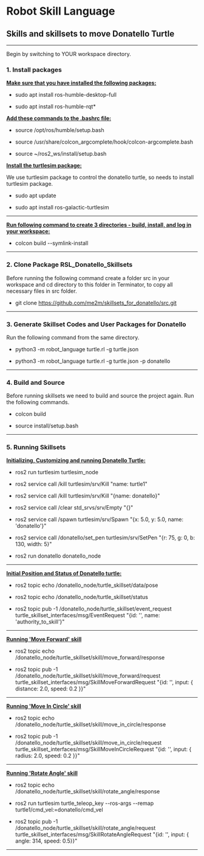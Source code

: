 # **Robot Skill Language**

## **Skills and skillsets to move Donatello Turtle**
****
Begin by switching to YOUR workspace directory.

### **1. Install packages**

<ins> **Make sure that you have installed the following packages:** </ins>


* sudo apt install ros-humble-desktop-full

* sudo apt install ros-humble-rqt*

<ins> **Add these commands to the .bashrc file:** </ins>

* source /opt/ros/humble/setup.bash        

* source /usr/share/colcon_argcomplete/hook/colcon-argcomplete.bash     
      
* source ~/ros2_ws/install/setup.bash       


<ins> **Install the turtlesim package:** </ins>

We use turtlesim package to control the donatello turtle, so needs to install turtlesim package.

* sudo apt update

* sudo apt install ros-galactic-turtlesim
****
<ins> **Run following command to create 3 directories - build, install, and log in your workspace:** </ins>

* colcon build  --symlink-install
****
 
### **2. Clone Package RSL_Donatello_Skillsets**

Before running the following command create a folder src in your workspace and cd directory to this folder in Terminator, to copy all necessary files in src folder.

* git clone https://github.com/me2m/skillsets_for_donatello/src.git
****

### **3. Generate Skillset Codes and User Packages for Donatello**

Run the following command from the same directory.

* python3 -m robot_language turtle.rl -g turtle.json

* python3 -m robot_language turtle.rl -g turtle.json -p donatello
****
    

### **4. Build and Source**

Before running skillsets we need to build and source the project again. Run the following commands.

* colcon build

* source install/setup.bash
****


### **5. Running Skillsets**

<ins> **Initializing, Customizing and running Donatello Turtle:** </ins>

* ros2 run turtlesim turtlesim_node

* ros2 service call /kill turtlesim/srv/Kill "name: turtle1"

* ros2 service call /kill turtlesim/srv/Kill "{name: donatello}"

* ros2 service call /clear std_srvs/srv/Empty "{}"

* ros2 service call /spawn turtlesim/srv/Spawn "{x: 5.0, y: 5.0, name: 'donatello'}"

* ros2 service call /donatello/set_pen turtlesim/srv/SetPen "{r: 75, g: 0, b: 130, width: 5}"

* ros2 run donatello donatello_node
****

<ins> **Initial Position and Status of Donatello turtle:** </ins>

* ros2 topic echo /donatello_node/turtle_skillset/data/pose

* ros2 topic echo /donatello_node/turtle_skillset/status

* ros2 topic pub -1 /donatello_node/turtle_skillset/event_request turtle_skillset_interfaces/msg/EventRequest "{id: '', name: 'authority_to_skill'}"
****

<ins> **Running 'Move Forward' skill** </ins>

* ros2 topic echo /donatello_node/turtle_skillset/skill/move_forward/response

* ros2 topic pub -1 /donatello_node/turtle_skillset/skill/move_forward/request turtle_skillset_interfaces/msg/SkillMoveForwardRequest "{id: '', input: { distance: 2.0, speed: 0.2 }}"
****

<ins> **Running 'Move In Circle' skill** </ins>

* ros2 topic echo /donatello_node/turtle_skillset/skill/move_in_circle/response

* ros2 topic pub -1 /donatello_node/turtle_skillset/skill/move_in_circle/request turtle_skillset_interfaces/msg/SkillMoveInCircleRequest "{id: '', input: { radius: 2.0, speed: 0.2 }}"
****

<ins> **Running 'Rotate Angle' skill** </ins>

* ros2 topic echo /donatello_node/turtle_skillset/skill/rotate_angle/response

* ros2 run turtlesim turtle_teleop_key --ros-args --remap turtle1/cmd_vel:=donatello/cmd_vel

* ros2 topic pub -1 /donatello_node/turtle_skillset/skill/rotate_angle/request turtle_skillset_interfaces/msg/SkillRotateAngleRequest "{id: '', input: { angle: 314, speed: 0.5}}"
****
